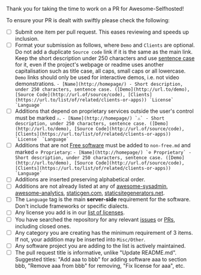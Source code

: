 <!-- DO NOT DELETE THE TEXT BELOW. Please make sure relevant boxes are checked [x] -->

Thank you for taking the time to work on a PR for Awesome-Selfhosted!

To ensure your PR is dealt with swiftly please check the following:

- [ ] Submit one item per pull request. This eases reviewing and speeds up inclusion.
- [ ] Format your submission as follows, where `Demo` and `Clients` are optional.
  Do not add a duplicate `Source code` link if it is the same as the main link.
  Keep the short description under 250 characters and use [sentence case](https://en.wikipedia.org/wiki/Letter_case#Sentence_case)
  for it, even if the project's webpage or readme uses another capitalisation
  such as title case, all caps, small caps or all lowercase.
  `Demo` links should only be used for interactive demos, i.e. not video demonstrations.
  ``- [Name](http://homepage/) - Short description, under 250 characters, sentence case. ([Demo](http://url.to/demo), [Source Code](http://url.of/source/code), [Clients](https://url.to/list/of/related/clients-or-apps)) `License` `Language` ``
- [ ] Additions that depend on proprietary services outside the user's control must be marked `⚠`.
  ``- [Name](http://homepage/) `⚠` - Short description, under 250 characters, sentence case. ([Demo](http://url.to/demo), [Source Code](http://url.of/source/code), [Clients](https://url.to/list/of/related/clients-or-apps)) `License` `Language` ``
- [ ] Additions that are not [Free software](https://en.wikipedia.org/wiki/Free_software)
  must be added to `non-free.md` and marked `⊘ Proprietary`:
  ``- [Name](http://homepage/) `⊘ Proprietary` - Short description, under 250 characters, sentence case. ([Demo](http://url.to/demo), [Source Code](http://url.of/source/code), [Clients](https://url.to/list/of/related/clients-or-apps)) `Language` ``
- [ ] Additions are inserted preserving alphabetical order.
- [ ] Additions are not already listed at any of [awesome-sysadmin](https://github.com/n1trux/awesome-sysadmin), [awesome-analytics](https://github.com/onurakpolat/awesome-analytics), [staticgen.com](https://www.staticgen.com/), [staticsitegenerators.net](https://staticsitegenerators.net/).
- [ ] The `Language` tag is the main **server-side** requirement for the software. Don't include frameworks or specific dialects.
- [ ] Any license you add is in our [list of licenses](https://github.com/awesome-selfhosted/awesome-selfhosted/blob/master/README.md#list-of-licenses).
- [ ] You have searched the repository for any relevant [issues](https://github.com/awesome-selfhosted/awesome-selfhosted/issues) or [PRs](https://github.com/awesome-selfhosted/awesome-selfhosted/pulls), including closed ones.
- [ ] Any category you are creating has the minimum requirement of 3 items.
  If not, your addition may be inserted into `Misc/Other`.
- [ ] Any software project you are adding to the list is actively maintained.
- [ ] The pull request title is informative, unlike "Update README.md".
  Suggested titles: "Add aaa to bbb" for adding software aaa to section bbb,
  "Remove aaa from bbb" for removing, "Fix license for aaa", etc.
